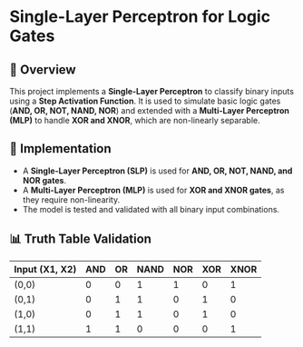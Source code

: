 # Single-Layer Perceptron for Logic Gates

## 📌 Overview  
This project implements a **Single-Layer Perceptron** to classify binary inputs using a **Step Activation Function**. It is used to simulate basic logic gates (**AND, OR, NOT, NAND, NOR**) and extended with a **Multi-Layer Perceptron (MLP)** to handle **XOR and XNOR**, which are non-linearly separable. 

## 🚀 Implementation  
- A **Single-Layer Perceptron (SLP)** is used for **AND, OR, NOT, NAND, and NOR gates**.
- A **Multi-Layer Perceptron (MLP)** is used for **XOR and XNOR gates**, as they require non-linearity. 
- The model is tested and validated with all binary input combinations. 

## 📊 Truth Table Validation

| Input (X1, X2) | AND | OR  | NAND | NOR | XOR | XNOR |
|---------------|-----|-----|------|-----|-----|------|
| (0,0)        |  0  |  0  |  1   |  1  |  0  |  1   |
| (0,1)        |  0  |  1  |  1   |  0  |  1  |  0   |
| (1,0)        |  0  |  1  |  1   |  0  |  1  |  0   |
| (1,1)        |  1  |  1  |  0   |  0  |  0  |  1   |

